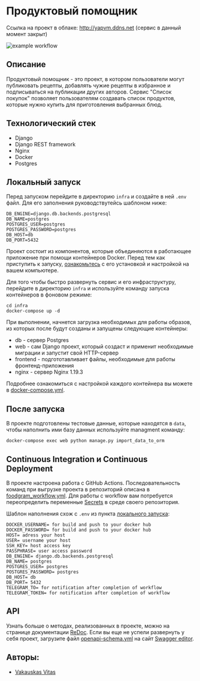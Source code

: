 # Продуктовый помощник
Ссылка на проект в облаке: http://yapvm.ddns.net (сервис в данный момент закрыт)

![example workflow](https://github.com/qerced/foodgram-project-react/actions/workflows/foodgram_workflow.yml/badge.svg)

## Описание
Продуктовый помощник - это проект, в котором пользователи могут публиковать рецепты, добавлять чужие рецепты в избранное и подписываться на публикации других авторов. Сервис "Список покупок" позволяет пользователям создавать список продуктов, которые нужно купить для приготовления выбранных блюд.

## Технологический стек
* Django
* Django REST framework
* Nginx
* Docker
* Postgres

## Локальный запуск

Перед запуском перейдите в директорию `infra` и создайте в ней `.env` файл. Для его заполнения руководствутейсь шаблоном ниже:

```
DB_ENGINE=django.db.backends.postgresql
DB_NAME=postgres
POSTGRES_USER=postgres
POSTGRES_PASSWORD=postgres
DB_HOST=db
DB_PORT=5432
```

Проект состоит из компонентов, которые объединяются в работающее приложение при помощи контейнеров Docker. Перед тем как приступить к запуску, [ознакомьтесь](https://www.docker.com/get-started/) с его установкой и настройкой на вашем компьютере.

Для того чтобы быстро развернуть сервис и его инфраструктуру, перейдите в директорию `infra` и используйте команду запуска контейнеров в фоновом режиме:

```
cd infra
docker-compose up -d
```

При выполнении, начнется загрузка необходимых для работы образов, из которых после будут созданы и запущены следующие контейнеры:
* db - сервер Postgres
* web - сам Django проект, который создаст и применит необходимые миграции и запустит свой HTTP-сервер
* frontend - подгототавливает файлы, необходимые для работы фронтенд-приложения
* nginx - сервер Nginx 1.19.3

Подробнее ознакомиться с настройкой каждого контейнера вы можете в [docker-compose.yml](https://github.com/Qerced/foodgram-project-react/blob/master/infra/docker-compose.yml).

## После запуска

В проекте подготовлены тестовые данные, которые находятся в `data`, чтобы наполнить ими базу данных используйте managment команду:

```
docker-compose exec web python manage.py import_data_to_orm
```

## Continuous Integration и Continuous Deployment

В проекте настроена работа с GitHub Actions. Последовательность команд при выгрузке проекта в репозиторий описана в [foodgram_workflow.yml](https://github.com/Qerced/foodgram-project-react/blob/master/.github/workflows/foodgram_workflow.yml). Для работы с workflow вам потребуется переопределить переменные [Secrets](https://docs.github.com/ru/actions/security-guides/using-secrets-in-github-actions) в среде своего репозитория.

Шаблон наполнения схож с `.env` из пункта [локального запуска](https://github.com/Qerced/foodgram-project-react#%D0%BB%D0%BE%D0%BA%D0%B0%D0%BB%D1%8C%D0%BD%D1%8B%D0%B9-%D0%B7%D0%B0%D0%BF%D1%83%D1%81%D0%BA):

```
DOCKER_USERNAME= for build and push to your docker hub
DOCKER_PASSWORD= for build and push to your docker hub
HOST= adress your host
USER= username your host
SSH_KEY= host access key
PASSPHRASE= user access password
DB_ENGINE= django.db.backends.postgresql
DB_NAME= postgres
POSTGRES_USER= postgres
POSTGRES_PASSWORD= postgres
DB_HOST= db
DB_PORT= 5432
TELEGRAM_TO= for notification after completion of workflow
TELEGRAM_TOKEN= for notification after completion of workflow
```

## API

Узнать больше о методах, реализованных в проекте, можно на странице документации [ReDoc](http://127.0.0.1/api/docs/).
Если вы еще не успели развернуть у себя проект, загрузите файл [openapi-schema.yml](https://github.com/Qerced/foodgram-project-react/blob/master/docs/openapi-schema.yml) на сайт [Swagger editor](https://editor.swagger.io/).

## Авторы:
- [Vakauskas Vitas](https://github.com/Qerced)
